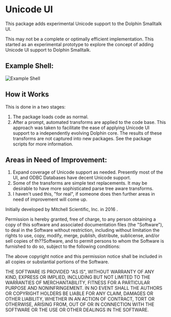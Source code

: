# Unicode UI

This package adds experimental Unicode support to the Dolphin Smalltalk UI.

This may not be a complete or optimally efficient implementation.  This started as an experimental prototype to explore the concept of adding Unicode UI support to Dolphin Smalltalk.

## Example Shell:
![Example Shell](http://www.mitchellscientific.com/smalltalk/osds/unicode-ui/exp2/Exp2ScrnCap.png)

## How it Works
This is done in a two stages:
1. The package loads code as normal.
2. After a prompt, automated transforms are applied to the code base.  This approach was taken to facilitate the ease of applying Unicode UI support to a independently evolving Dolphin core.  The results of these transforms are not captured into new packages. See the package scripts for more information.

## Areas in Need of Improvement:
1. Expand coverage of Unicode support as needed.  Presently most of the UI, and ODBC Databases have decent Unicode support.
2. Some of the transforms are simple text replacements.  It may be desirable to have more sophisticated parse tree aware transforms.
3. I haven't used this, "for real", if someone does then further areas in need of improvement will come up.

Initially developed by Mitchell Scientific, Inc. in 2016 .

Permission is hereby granted, free of charge, to any person obtaining a copy of this software and associated documentation files (the "Software"), to deal in the Software without restriction, including without limitation the rights to use, copy, modify, merge, publish, distribute, sublicense, and/or sell copies of th??Software, and to permit persons to whom the Software is furnished to do so, subject to the following conditions:

The above copyright notice and this permission notice shall be included in all copies or substantial portions of the Software.

THE SOFTWARE IS PROVIDED "AS IS", WITHOUT WARRANTY OF ANY KIND, EXPRESS OR IMPLIED, INCLUDING BUT NOT LIMITED TO THE WARRANTIES OF MERCHANTABILITY, FITNESS FOR A PARTICULAR PURPOSE AND NONINFRINGEMENT. IN NO EVENT SHALL THE AUTHORS OR COPYRIGHT HOLDERS BE LIABLE FOR ANY CLAIM, DAMAGES OR OTHER LIABILITY, WHETHER IN AN ACTION OF CONTRACT, TORT OR OTHERWISE, ARISING FROM, OUT OF OR IN CONNECTION WITH THE SOFTWARE OR THE USE OR OTHER DEALINGS IN THE SOFTWARE.
